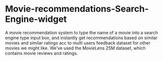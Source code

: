 # Movie-recommendations-Search-Engine-widget
A movie recommendation system to type the name of a movie into a search engine type input box, and instantly get recommendations based on similar movies and similar ratings acc to multi users feedback dataset for other movies we might like. We've used the MovieLens 25M dataset, which contains movie reviews and ratings.
